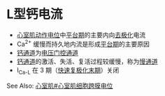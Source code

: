 # L型钙电流

- [心室肌](心室肌.md)[动作电位](动作电位.md)中[平台期](平台期.md)的主要内向[去极化](去极化.md)电流
- Ca<sup>2+</sup> 缓慢而持久地内流是形成[平台期](平台期.md)的主要原因
- [钙通道](钙通道.md)为[电压门控通道](电压门控通道.md)
- [钙通道](钙通道.md)的激活、失活、复活过程较缓慢，称为[慢通道](慢通道.md)
- I<sub>Ca-L</sub> 在 3 期（[快速复极化末期](快速复极化末期.md)）关闭

See Also: [心室肌#心室肌细胞跨膜电位](心室肌#心室肌细胞跨膜电位)
